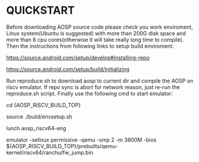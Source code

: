 # QUICKSTART

Before downloading AOSP source code please check you work enviroment, Linux system(Ubuntu is suggested) with more than 200G disk space and more than 8 cpu cores(otherwise it will take really long time to compile). Then the instructions from following links to setup build enviroment:

https://source.android.com/setup/develop#installing-repo

https://source.android.com/setup/build/initializing

Run reproduce.sh to download aosp to current dir and compile the AOSP on riscv emulator. If repo sync is abort for network reason, just re-run the reproduce.sh script. Finally use the following cmd to start emulator:

cd {AOSP_RISCV_BUILD_TOP}

source ./build/envsetup.sh

lunch aosp_riscv64-eng

emulator -selinux permissive -qemu -smp 2 -m 3800M -bios ${AOSP_RISCV_BUILD_TOP}/prebuilts/qemu-kernel/riscv64/ranchu/fw_jump.bin
